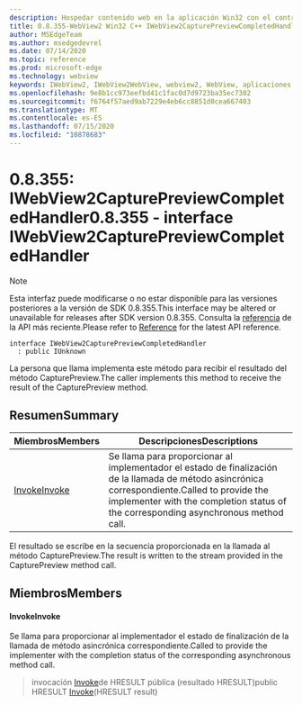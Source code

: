```yaml
---
description: Hospedar contenido web en la aplicación Win32 con el control Microsoft Edge WebView2
title: 0.8.355-WebView2 Win32 C++ IWebView2CapturePreviewCompletedHandler
author: MSEdgeTeam
ms.author: msedgedevrel
ms.date: 07/14/2020
ms.topic: reference
ms.prod: microsoft-edge
ms.technology: webview
keywords: IWebView2, IWebView2WebView, webview2, WebView, aplicaciones Win32, Win32, Edge
ms.openlocfilehash: 9e8b1cc973eefbd41c1fac0d7d9723ba35ec7302
ms.sourcegitcommit: f6764f57aed9ab7229e4eb6cc8851d0cea667403
ms.translationtype: MT
ms.contentlocale: es-ES
ms.lasthandoff: 07/15/2020
ms.locfileid: "10878683"
---
```

# <span data-ttu-id="fa664-104">0.8.355: IWebView2CapturePreviewCompletedHandler</span><span class="sxs-lookup"><span data-stu-id="fa664-104">0.8.355 - interface IWebView2CapturePreviewCompletedHandler</span></span> 

> [!NOTE]
> <span data-ttu-id="fa664-105">Esta interfaz puede modificarse o no estar disponible para las versiones posteriores a la versión de SDK 0.8.355.</span><span class="sxs-lookup"><span data-stu-id="fa664-105">This interface may be altered or unavailable for releases after SDK version 0.8.355.</span></span> <span data-ttu-id="fa664-106">Consulta la [referencia](../../../webview2-api-reference.md) de la API más reciente.</span><span class="sxs-lookup"><span data-stu-id="fa664-106">Please refer to [Reference](../../../webview2-api-reference.md) for the latest API reference.</span></span>

```
interface IWebView2CapturePreviewCompletedHandler
  : public IUnknown
```

<span data-ttu-id="fa664-107">La persona que llama implementa este método para recibir el resultado del método CapturePreview.</span><span class="sxs-lookup"><span data-stu-id="fa664-107">The caller implements this method to receive the result of the CapturePreview method.</span></span>

## <span data-ttu-id="fa664-108">Resumen</span><span class="sxs-lookup"><span data-stu-id="fa664-108">Summary</span></span>

 <span data-ttu-id="fa664-109">Miembros</span><span class="sxs-lookup"><span data-stu-id="fa664-109">Members</span></span>                        | <span data-ttu-id="fa664-110">Descripciones</span><span class="sxs-lookup"><span data-stu-id="fa664-110">Descriptions</span></span>
--------------------------------|---------------------------------------------
[<span data-ttu-id="fa664-111">Invoke</span><span class="sxs-lookup"><span data-stu-id="fa664-111">Invoke</span></span>](#invoke) | <span data-ttu-id="fa664-112">Se llama para proporcionar al implementador el estado de finalización de la llamada de método asincrónica correspondiente.</span><span class="sxs-lookup"><span data-stu-id="fa664-112">Called to provide the implementer with the completion status of the corresponding asynchronous method call.</span></span>

<span data-ttu-id="fa664-113">El resultado se escribe en la secuencia proporcionada en la llamada al método CapturePreview.</span><span class="sxs-lookup"><span data-stu-id="fa664-113">The result is written to the stream provided in the CapturePreview method call.</span></span>

## <span data-ttu-id="fa664-114">Miembros</span><span class="sxs-lookup"><span data-stu-id="fa664-114">Members</span></span>

#### <span data-ttu-id="fa664-115">Invoke</span><span class="sxs-lookup"><span data-stu-id="fa664-115">Invoke</span></span> 

<span data-ttu-id="fa664-116">Se llama para proporcionar al implementador el estado de finalización de la llamada de método asincrónica correspondiente.</span><span class="sxs-lookup"><span data-stu-id="fa664-116">Called to provide the implementer with the completion status of the corresponding asynchronous method call.</span></span>

> <span data-ttu-id="fa664-117">invocación [Invoke](#invoke)de HRESULT pública (resultado HRESULT)</span><span class="sxs-lookup"><span data-stu-id="fa664-117">public HRESULT [Invoke](#invoke)(HRESULT result)</span></span>

